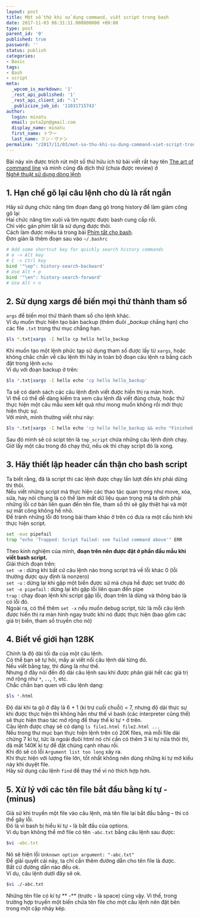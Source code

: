 ```yaml
---
layout: post
title: Một số thứ khi sử dụng command, viết script trong bash
date: 2017-11-03 06:31:11.000000000 +09:00
type: post
parent_id: '0'
published: true
password: ''
status: publish
categories:
- Basic
tags:
- Bash
- script
meta:
  _wpcom_is_markdown: '1'
  _rest_api_published: '1'
  _rest_api_client_id: "-1"
  _publicize_job_id: '11031715743'
author:
  login: minatu
  email: pvta2pn@gmail.com
  display_name: minatu
  first_name: トウー
  last_name: フン・ヴァン
permalink: "/2017/11/03/mot-so-thu-khi-su-dung-command-viet-script-trong-bash/"
---
```

Bài này xin được trích rút một số thứ hữu ích từ bài viết rất hay tên [The art of command line](https://github.com/jlevy/the-art-of-command-line) và mình cũng đã dịch thử (chưa được review) ở  
[Nghệ thuật sử dụng dòng lệnh](https://github.com/minatu2d/the-art-of-command-line/blob/master/README-vi.md)

## 1. Hạn chế gõ lại câu lệnh cho dù là rất ngắn

Hãy sử dụng chức năng tìm đoạn đang gõ trong history để làm giảm công gõ lại  
Hai chức năng tìm xuôi và tìm ngược được bash cung cấp rồi.  
Chỉ việc gán phím tắt là sử dụng được thôi.  
Cách làm được miêu tả trong bài [Phím tắt cho bash](https://lazytrick.wordpress.com/2017/04/02/phim-tat-cho-bash/).  
Đơn giản là thêm đoạn sau vào `~/.bashrc`

```bash  
# Add some shortcut key for quickly search history commands  
# e -> Alt key  
# C -> Ctrl key  
bind '"\ep": history-search-backward'  
# Use Alt + p  
bind '"\en": history-search-forward'  
# Use Alt + n  
```

## 2. Sử dụng **xargs** để biến mọi thứ thành tham số

`args` để biến mọi thứ thành tham số cho lệnh khác.  
Ví dụ muốn thực hiện tạo bản backup (thêm đuôi __backup_ chẳng hạn) cho các file `.txt` trong thư mục chẳng hạn.

```bash  
$ls *.txt|xargs -I hello cp hello hello_backup  
```

Khi muốn tạo một lệnh phức tạp sử dụng tham số được lấy từ `xargs`, hoặc không chắc chắn về câu lệnh thì hãy in toàn bộ đoạn câu lệnh ra bằng cách đặt trong lệnh `echo`  
Ví dụ với đoạn backup ở trên:

```bash  
$ls *.txt|xargs -I hello echo 'cp hello hello_backup'  
```

Ta sẽ có danh sách các câu lệnh định viết được hiển thị ra màn hình.  
Vì thế có thể dễ dàng kiểm tra xem câu lệnh đã viết đúng chưa, hoặc thử thực hiện một câu mẫu xem kết quả như mong muốn không rồi mới thực hiện thực sự.  
Với mình, mình thường viết như này:

```bash  
$ls *.txt|xargs -I hello echo 'cp hello hello_backup && echo "Finished hello"' > tmp_script.sh  
```

Sau đó mình sẽ có scipt tên là `tmp_script` chứa những câu lệnh định chạy.  
Giờ lấy một câu trong đó chạy thử, nếu ok thì chạy script đó là xong.

## 3. Hãy thiết lập header cẩn thận cho bash script

Ta biết rằng, đã là script thì các lệnh được chạy lần lượt đến khi phải dừng thì thôi.  
Nếu viết những script mà thực hiện các thao tác quan trọng như move, xóa, sửa, hay nói chung là có thể làm mất dữ liệu quan trọng mà ta dính phải những lỗi cơ bản liên quan đến tên file, tham số thì sẽ gây thiệt hại và một sự mất công không hề nhỏ.  
Để tránh những lỗi đó trong bài tham khảo ở trên có đưa ra một cấu hình khi thực hiện script.

```bash  
set -euo pipefail  
trap "echo 'Trapped: Script failed: see failed command above'" ERR  
```

Theo kinh nghiệm của mình, **đoạn trên nên được đặt ở phần đầu mẫu khi viết bash script.**  
Giải thích đoạn trên:  
`set -e` : dừng khi bất cứ câu lệnh nào trong script trả về lỗi khác 0 (lỗi thường được quy định là nonzero)  
`set -u` : dừng lại khi gặp một biến được sử mà chưa hề được set trước đó  
`set -o pipefail` : dừng lại khi gặp lỗi liên quan đến pipe  
`trap` : chạy đoạn lệnh khi script gặp lỗi, đoạn trên là dừng và thông báo là có lỗi đó.  
Ngoài ra, có thể thêm `set -x` nếu muốn debug script, tức là mỗi câu lệnh được hiển thị ra màn hình ngay trước khi nó được thực hiện (bao gồm các giá trị biến, tham số truyền cho nó)

## 4. Biết về giới hạn **128K**

Chính là độ dài tối đa của một câu lệnh.  
Có thể bạn sẽ tự hỏi, mấy ai viết nổi câu lệnh dài từng đó.  
Nếu viết bằng tay, thì đúng là như thế.  
Nhưng ở đây nói đến độ dài câu lệnh sau khi được phân giải hết các giá trị mở rộng như `*`, `..`, `?`, etc.  
Chắc chắn bạn quen với câu lệnh dạng:

```bash  
$ls *.html  
```

Độ dài khi ta gõ ở đây là 6 + 1 (kí trự cuối chuỗi) = 7, nhưng độ dài thực sự khi được thực hiện thì không hẳn như thế vì bash (các interpreter cũng thế) sẽ thực hiện thao tác mở rộng để thay thế kí tự `*` ở trên.  
Câu lệnh được chạy sẽ có dạng `ls file1.html file2.html ...`  
Nếu trong thư mục bạn thực hiện lệnh trên có 20K files, mà mỗi file dài chừng 7 kí tự, tức là ngoài đuôi html nó chỉ cần có thêm 3 kí tự nữa thôi thì, đã mất 140K kí tự để đặt chúng cạnh nhau rồi.  
Khi đó sẽ có lỗi `Argument list too long` xảy ra.  
Khi thực hiện với lượng file lớn, tốt nhất không nên dùng những kí tự mở kiểu này khi duyệt file.  
Hãy sử dụng câu lệnh `find` để thay thế vì nó thích hợp hơn.

## 5. Xử lý với các tên file bắt đầu bằng kí tự **-** (minus)

Giả sử khi truyền một file vào câu lệnh, mà tên file lại bắt đầu bằng **-** thì có thể gây lỗi.  
Đó là vì bash bị hiểu kí tự **-** là bắt đầu của options.  
Ví dụ bạn không thể mở file có tên `-abc.txt` bằng câu lệnh sau được:

```bash  
$vi -abc.txt  
```

Nó sẽ hiện lỗi `Unknown option argument: "-abc.txt"`  
Để giải quyết cái này, ta chỉ cần thêm đường dẫn cho tên file là được.  
Bất cứ đường dẫn nào đều ok.  
Ví dụ, câu lệnh dưới đây sẽ ok.

```bash  
$vi ./-abc.txt  
```

Những tên file có kí tự ** -** (trước - là space) cũng vậy. Vì thế, trong trường hợp truyền một biến chứa tên file cho một câu lệnh nên đặt bên trong một cặp nháy kép.